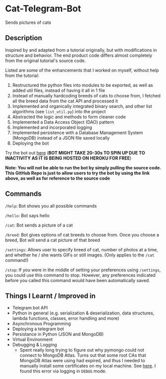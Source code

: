# Cat-Telegram-Bot

Sends pictures of cats

## Description

Inspired by and adapted from a tutorial originally, but with modifications in structure and behavior. The end product code differs almost completely from the original tutorial's source code.

Listed are some of the enhancements that I worked on myself, without help from the tutorial:

1. Restructured the python files into modules to be exported, as well as added util files, instead of having it all in 1 file
1. Instead of manually hardcoding breeds of cats to choose from, I fetched all the breed data from the cat API and processed it
1. Implemented and organically integrated binary search, and other list algorithms (see `list_util.py`) into the project
1. Abstracted the logic and methods to form cleaner code
1. Implemented a Data Access Object (DAO) pattern
1. Implemented and incorporated logging
1. Implemented persistence with a Database Management System (MongoDB) instead of a JSON file saved locally
1. Deploying the bot

Try the bot out [here](https://t.me/cat_picture_bot) (**BOT MIGHT TAKE 20-30s TO SPIN UP DUE TO INACTIVITY AS IT IS BEING HOSTED ON HEROKU FOR FREE**)

**Note: You will not be able to run the bot by simply pulling the source code. This GitHub Repo is just to allow users to try the bot by using the link above, as well as for reference to the source code**

## Commands

`/help`: Bot shows you all possible commands

`/hello`: Bot says hello

`/cat`: Bot sends a picture of a cat

`/breed`: Bot gives options of cat breeds to choose from. Once you choose a breed, Bot will send a cat picture of that breed

`/settings`: Allows user to specify breed of cat, number of photos at a time, and whether he / she wants GIFs or still images. (Only applies to the `/cat` command!)

`/stop`: If you were in the middle of setting your preferences using `/settings`, you could use this command to stop. However, any preferences indicated before you called this command would have been automatically saved.

## Things I Learnt / Improved in

- Telegram bot API
- Python in general (e.g. serialization & deserialization, data structures, lambda functions, classes, error handling and more)
- Asynchronous Programming
- Deploying a telegram bot
- Persistance in Python (JSON and MongoDB)
- Virtual Environment
- Debugging & Logging
  - Spent really long trying to figure out why pymongo could not connect to MongoDB Atlas. Turns out that some root CAs that MongoDB Atlas were using had expired, and thus I needed to manually install some certificates on my local machine. See [here](https://stackoverflow.com/questions/69397039/pymongo-ssl-certificate-verify-failed-certificate-has-expired-on-mongo-atlas). I found this error via logging in `DEBUG` mode.
